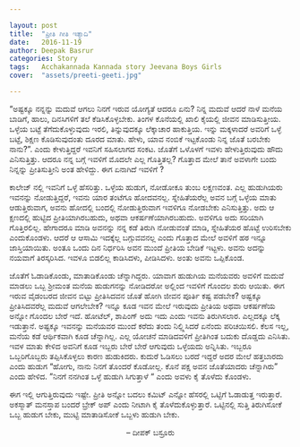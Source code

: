 ```yaml
---

layout: post
title:  "ಪ್ರೀತಿ ಗೀತಿ ಇತ್ಯಾದಿ"
date:   2016-11-19
author: Deepak Basrur
categories: Story
tags:	Acchakannada Kannada story Jeevana Boys Girls
cover:  "assets/preeti-geeti.jpg"

---
```


“ಅಷ್ಟಕ್ಕೂ ನನ್ನನ್ನು ಮದುವೆ ಆಗಲು ನಿನಗೆ ಇರುವ ಯೋಗ್ಯತೆ ಆದರೂ ಏನು? ನಿನ್ನ ಮದುವೆ ಆದರೆ ನಾಳೆ ಮನೆಯ ಬಾಡಿಗೆ, ಹಾಲು, ದಿನಸಿಗಳಿಗೆ ತಲೆ ಕೆಡಿಸಿಕೊಳ್ಳಬೇಕು. ತಿಂಗಳ ಕೊನೆಯಲ್ಲಿ ಖಾಲಿ ಕೈಯಲ್ಲಿ ಜೀವನ ಮಾಡಿಸುತ್ತೀಯ. ಒಳ್ಳೆಯ ಬಟ್ಟೆ ತೆಗೆದುಕೊಳ್ಳುವುದು ಇರಲಿ, ತಿನ್ನುವುದಕ್ಕೂ ಲೆಕ್ಕಾಚಾರ ಹಾಕುತ್ತಿಯ. ಇನ್ನು ಮಕ್ಕಳಾದರೆ ಅವರಿಗೆ ಒಳ್ಳೆ ಬಟ್ಟೆ, ಶಿಕ್ಷಣ ಕೊಡಿಸುವುದಂತು ದೂರದ ಮಾತು. ಹೇಳು, ಯಾವ ನಂಬಿಕೆ ಇಟ್ಟಕೊಂಡು ನಿನ್ನ ಜೊತೆ ಬರಬೇಕು ನಾನು?”. ಎಂದು ಕೇಳುತ್ತಿದ್ದರೆ ಇವನಿಗೆ ಸಹಿಸಲಾಗದ ಸಂಕಟ. ಜೊತೆಗೆ ಒಳೊಳಗೆ ಇವಳು ಹೇಳುತ್ತಿರುವುದು ಹೌದು ಎನಿಸುತ್ತಿತ್ತು. ಆದರೂ ನನ್ನ ಬಗ್ಗೆ ಇವಳಿಗೆ ಮೊದಲೇ ಎಲ್ಲ ಗೊತ್ತಿತಲ್ಲ? ಗೊತ್ತಾದ ಮೇಲೆ ತಾನೆ ಅವಳಾಗೇ ಬಂದು ನಿನ್ನನ್ನು ಪ್ರೀತಿಸುತ್ತೀನಿ ಅಂತ ಹೇಳಿದ್ದು. ಈಗ ಏನಾಗಿದೆ ಇವಳಿಗೆ ?

ಕಾಲೇಜ್ ನಲ್ಲಿ ಇವನಿಗೆ ಒಳ್ಳೆ ಹೆಸರಿತ್ತು. ಒಳ್ಳೆಯ ಹುಡುಗ, ನೋಡೋಕೂ ತುಂಬ ಲಕ್ಷಣವಂತ. ಎಲ್ಲ ಹುಡುಗಿಯರು ಇವನನ್ನು ನೋಡುತ್ತಿದ್ದರೆ, ಇವನು ಯಾರ ತಂಟೆಗೂ ಹೋದವನಲ್ಲ. ಸ್ನೇಹಿತೆಯರೆಲ್ಲ ಅವನ ಬಗ್ಗೆ ಒಳ್ಳೆಯ ಮಾತು ಆಡುತ್ತಿರುವಾಗ, ಅವನು ಹೋದಲ್ಲಿ ಬಂದಲ್ಲಿ ನೋಡುತ್ತಿರುವಾಗ ಇವಳಿಗೂ ನೋಡಬೇಕು ಎನಿಸುತ್ತಿತ್ತು. ಅದು ಆ ಕ್ಷಣದಲ್ಲಿ ಹುಟ್ಟಿದ ಪ್ರೀತಿಯಾಗಿರಬಹುದು, ಅಥವಾ ಆಕರ್ಷಣೆಯಾಗಿರಬಹುದು. ಅವಳಿಗೂ ಅದು ಸರಿಯಾಗಿ ಗೊತ್ತಿರಲಿಲ್ಲ. ಹೇಗಾದರೂ ಮಾಡಿ ಅವನನ್ನು ನನ್ನ ಕಡೆ ತಿರುಗಿ ನೋಡುವಂತೆ ಮಾಡಿ, ಸ್ನೇಹಿತೆಯರ ಹೊಟ್ಟೆ ಉರಿಸಬೇಕು ಎಂದುಕೊಂಡಳು. ಆದರೆ ಆ ಆಸಾಮಿ ಇದಕ್ಕೆಲ್ಲ ಬಗ್ಗುವವನಲ್ಲ ಎಂದು ಗೊತ್ತಾದ ಮೇಲೆ ಅವಳಿಗೆ ಹಠ ಇನ್ನೂ ಜಾಸ್ತಿಯಾಯಿತು. ಅಂತೂ ಒಂದು ದಿನ ನಿರ್ಧರಿಸಿ ಅವನ ಮುಂದೆ ಪ್ರೀತಿಯ ಬೇಡಿಕೆ ಇಟ್ಟಳು. ಅವನು ಅದನ್ನು ನಯವಾಗೆ ತಿರಸ್ಕರಿಸಿದ. ಇವಳೂ ಬಿಡಲಿಲ್ಲ ಕಾಡಿಸಿದಳು, ಪೀಡಿಸಿದಳು. ಅಂತು ಅವನು ಒಪ್ಪಿಕೊಂಡ.

ಜೊತೆಗೆ ಓಡಾಡಿಕೊಂಡು, ಮಾತಾಡಿಕೊಂಡು ಚೆನ್ನಾಗಿದ್ದರು. ಯಾವಾಗ ಹುಡುಗಿಯ ಮನೆಯವರು ಅವಳಿಗೆ ಮದುವೆ ಮಾಡಲು ಒಬ್ಬ ಶ್ರೀಮಂತ ಮನೆಯ ಹುಡುಗನನ್ನು ನೋಡಿದರೋ ಅಲ್ಲಿಂದ ಇವಳಿಗೆ ಗೊಂದಲ ಶುರು ಆಯಿತು. ಈಗ ಇರುವ ವೈಡಂಬರದ ಜೀವನ ಬಿಟ್ಟು ಪ್ರೀತಿಸಿದವನ ಜೊತೆ ಹೋಗಿ ಜೀವನ ಪೂರ್ತಿ ಕಷ್ಟ ಪಡಬೇಕ? ಅಷ್ಟಕ್ಕೂ ಪ್ರೀತಿಸಿದವರೆಲ್ಲ ಮದುವೆ ಆಗಲೇಬೇಕ? ಇನ್ನೂ ಕೂಡ ಇವನ ಮೇಲೆ ಇರುವುದು ಪ್ರೀತಿಯ ಅಥವಾ ಆಕರ್ಷಣೆಯ ಅನ್ನೋ ಗೊಂದಲ ಬೇರೆ ಇದೆ. ಹೋಟೆಲ್, ಶಾಪಿಂಗ್ ಅದು ಇದು ಎಂದು ಇವನು ತಿರುಗಿಸಲಾರ. ಎಲ್ಲದಕ್ಕೂ ಲೆಕ್ಕ ಇಡುತ್ತಾನೆ. ಅಷ್ಟಕ್ಕೂ ಇವನನ್ನು ಮನೆಯವರ ಮುಂದೆ ಕರೆದು ತಂದು ನಿಲ್ಲ್ಲಿಸಿದರೆ ಏನೆಂದು ಪರಿಚಯಿಸಲಿ. ಕೆಲಸ ಇಲ್ಲ, ಮನೆಯ ಕಡೆ ಆರ್ಥಿಕವಾಗಿ ಕೂಡ ಚೆನ್ನಾಗಿಲ್ಲ. ಎಲ್ಲ ಯೋಚನೆ ಮಾಡಿದವಳಿಗೆ ಪ್ರೀತಿಗಿಂತ ಬದುಕು ದೊಡ್ಡದು ಎನಿಸಿತು. ಇವಳ ಮಾತು ಕೇಳಿದ ಅವನಿಗೆ ಕೂಡ ಇಬ್ಬರು ಬೇರೆ ಬೇರೆ ಆಗುವುದು ಒಳ್ಳೆಯದು ಅನ್ನಿಸಿತು. ಇಬ್ಬರೂ ಒಬ್ಬರಿಗೊಬ್ಬರು ತಪ್ಪಿಸಿಕೊಳ್ಳಲು ಕಾರಣ ಹುಡುಕಿದರು. ಕುದುರೆ ಓಡಿಸಲು ಬರದೆ ಇದ್ದರೆ ಅದರ ಮೇಲೆ ಹತ್ತಬಾರದು ಎಂದು ಹುಡುಗ “ಹೋಗು, ನಾನು ನಿನಗೆ ತೊಂದರೆ ಕೊಡೋಲ್ಲ. ಕೊನೆ ಪಕ್ಷ ಅವನ ಜೊತೆಯಾದರು ಚೆನ್ನಾಗಿರು” ಎಂದು ಹೇಳಿದ. ”ನಿನಗೆ ನನಗಿಂತ ಒಳ್ಳೆ ಹುಡುಗಿ ಸಿಗುತ್ತಾಳೆ “ ಎಂದು ಅವಳು ಕೈ ತೊಳೆದು ಕೊಂಡಳು.

ಈಗ ಇಲ್ಲಿ ಆಗುತ್ತಿರುವುದು ಇಷ್ಟೇ. ಪ್ರೀತಿ ಅನ್ನೋ ಬದಲು ಕಮಿಟ್ ಎನ್ನೋ ಹೆಸರಲ್ಲಿ ಒಟ್ಟಿಗೆ ಓಡಾಡುತ್ತ ಇರುತ್ತಾರೆ. ಅಕಸ್ಮಾತ್ ಮನಸ್ತಾಪ ಬಂದರೆ ಬ್ರೇಕ್ ಅಪ್ ಎಂದು ನೀಟಾಗಿ ಕೈ ತೊಳೆದುಕೊಳ್ಳುತ್ತಾರೆ. ಒಟ್ಟಿನಲ್ಲಿ ಸುತ್ತಿ ತಿರುಗಿಸೋಕೆ ಒಬ್ಬ ಹುಡುಗ ಬೇಕು, ಮುಟ್ಟಿ ಮಾತಾಡಿಸೋಕೆ ಒಬ್ಬಳು ಹುಡುಗಿ ಬೇಕು.

<p align="center">– ದೀಪಕ್ ಬಸ್ರೂರು</p>
